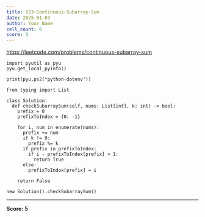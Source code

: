 ```yaml
---
title: 523-Continuous-Subarray-Sum
date: 2025-01-03
author: Your Name
cell_count: 6
score: 5
---
```


https://leetcode.com/problems/continuous-subarray-sum


```
import pyutil as pyu
pyu.get_local_pyinfo()
```


```
print(pyu.ps2("python-dotenv"))
```


```
from typing import List
```


```
class Solution:
  def checkSubarraySum(self, nums: List[int], k: int) -> bool:
    prefix = 0
    prefixToIndex = {0: -1}

    for i, num in enumerate(nums):
      prefix += num
      if k != 0:
        prefix %= k
      if prefix in prefixToIndex:
        if i - prefixToIndex[prefix] > 1:
          return True
      else:
        prefixToIndex[prefix] = i

    return False
```


```
new Solution().checkSubarraySum()
```


---
**Score: 5**